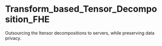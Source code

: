 # Transform_based_Tensor_Decomposition_FHE
Outsourcing the ltensor decompositions to servers, while preserving data privacy.
